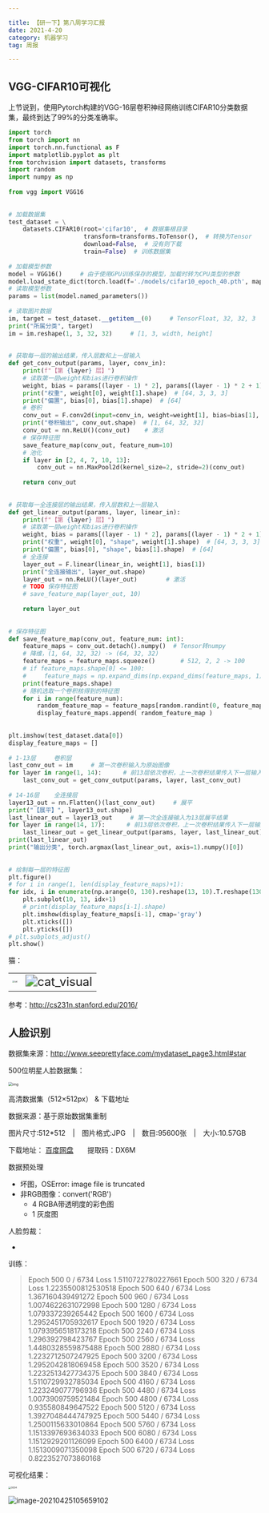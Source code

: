 ```yaml
---

title: 【研一下】第八周学习汇报
date: 2021-4-20
category: 机器学习
tag: 周报

---
```




## VGG-CIFAR10可视化

上节说到，使用Pytorch构建的VGG-16层卷积神经网络训练CIFAR10分类数据集，最终到达了99%的分类准确率。

``` python
import torch
from torch import nn
import torch.nn.functional as F
import matplotlib.pyplot as plt
from torchvision import datasets, transforms
import random
import numpy as np
 
from vgg import VGG16
 
 
# 加载数据集
test_dataset = \
    datasets.CIFAR10(root='cifar10',  # 数据集根目录
                     transform=transforms.ToTensor(),  # 转换为Tensor
                     download=False,  # 没有则下载
                     train=False)  # 训练数据集
 
# 加载模型参数
model = VGG16()     # 由于使用GPU训练保存的模型，加载时转为CPU类型的参数
model.load_state_dict(torch.load(f='./models/cifar10_epoch_40.pth', map_location=torch.device('cpu')))
# 读取模型参数
params = list(model.named_parameters())
 
# 读取图片数据
im, target = test_dataset.__getitem__(0)     # TensorFloat, 32, 32, 3
print("所属分类", target)
im = im.reshape(1, 3, 32, 32)     # [1, 3, width, height]
 
 
# 获取每一层的输出结果，传入层数和上一层输入
def get_conv_output(params, layer, conv_in):
    print(f"【第 {layer} 层】")
    # 读取第一层weight和bias进行卷积操作
    weight, bias = params[(layer - 1) * 2], params[(layer - 1) * 2 + 1]
    print("权重", weight[0], weight[1].shape)  # [64, 3, 3, 3]
    print("偏置", bias[0], bias[1].shape)  # [64]
    # 卷积
    conv_out = F.conv2d(input=conv_in, weight=weight[1], bias=bias[1], padding=1)
    print("卷积输出", conv_out.shape)  # [1, 64, 32, 32]
    conv_out = nn.ReLU()(conv_out)    # 激活
    # 保存特征图
    save_feature_map(conv_out, feature_num=10)
    # 池化
    if layer in [2, 4, 7, 10, 13]:
        conv_out = nn.MaxPool2d(kernel_size=2, stride=2)(conv_out)
 
    return conv_out
 
 
# 获取每一全连接层的输出结果，传入层数和上一层输入
def get_linear_output(params, layer, linear_in):
    print(f"【第 {layer} 层】")
    # 读取第一层weight和bias进行卷积操作
    weight, bias = params[(layer - 1) * 2], params[(layer - 1) * 2 + 1]
    print("权重", weight[0], "shape", weight[1].shape)  # [64, 3, 3, 3]
    print("偏置", bias[0], "shape", bias[1].shape)  # [64]
    # 全连接
    layer_out = F.linear(linear_in, weight[1], bias[1])
    print("全连接输出", layer_out.shape)
    layer_out = nn.ReLU()(layer_out)        # 激活
    # TODO 保存特征图
    # save_feature_map(layer_out, 10)
 
    return layer_out
 
 
# 保存特征图
def save_feature_map(conv_out, feature_num: int):
    feature_maps = conv_out.detach().numpy()  # Tensor转numpy
    # 降维，(1, 64, 32, 32) -> (64, 32, 32)
    feature_maps = feature_maps.squeeze()       # 512, 2, 2 -> 100
    # if feature_maps.shape[0] <= 100:
    #     feature_maps = np.expand_dims(np.expand_dims(feature_maps, 1), 1)
    print(feature_maps.shape)
    # 随机选取一个卷积核得到的特征图
    for i in range(feature_num):
        random_feature_map = feature_maps[random.randint(0, feature_maps.shape[0] - 1)]  # 第一维参数为特征图数量
        display_feature_maps.append( random_feature_map )
 
 
plt.imshow(test_dataset.data[0])
display_feature_maps = []
 
# 1-13层     卷积层
last_conv_out = im     # 第一次卷积输入为原始图像
for layer in range(1, 14):      # 前13层依次卷积，上一次卷积结果传入下一层输入
    last_conv_out = get_conv_output(params, layer, last_conv_out)
 
# 14-16层    全连接层
layer13_out = nn.Flatten()(last_conv_out)     # 展平
print("【展平】", layer13_out.shape)
last_linear_out = layer13_out     # 第一次全连接输入为13层展平结果
for layer in range(14, 17):      # 前13层依次卷积，上一次卷积结果传入下一层输入
    last_linear_out = get_linear_output(params, layer, last_linear_out)
print(last_linear_out)
print("输出分类", torch.argmax(last_linear_out, axis=1).numpy()[0])
 
 
# 绘制每一层的特征图
plt.figure()
# for i in range(1, len(display_feature_maps)+1):
for idx, i in enumerate(np.arange(0, 130).reshape(13, 10).T.reshape(130) + 1):
    plt.subplot(10, 13, idx+1)
    # print(display_feature_maps[i-1].shape)
    plt.imshow(display_feature_maps[i-1], cmap='gray')
    plt.xticks([])
    plt.yticks([])
# plt.subplots_adjust()
plt.show()
```

猫：
<table>
    <tr>
        <td><img src="https://cdn.jsdelivr.net/gh/juaran/juaran.github.io@image/typora/cat.png" alt="cat" style="zoom: 25%;" /></td>
        <td><img src="https://cdn.jsdelivr.net/gh/juaran/juaran.github.io@image/typora/cat_visual.png" alt="cat_visual" style="zoom:150%;" /></td>
    </tr>
</table>

参考：http://cs231n.stanford.edu/2016/

## 人脸识别

数据集来源：http://www.seeprettyface.com/mydataset_page3.html#star

500位明星人脸数据集：

<img src="https://cdn.jsdelivr.net/gh/juaran/juaran.github.io@image/typora/star.jpg" alt="img" style="zoom: 50%;" />

高清数据集（512×512px） & 下载地址

数据来源：基于原始数据集重制

图片尺寸:512*512 | 图片格式:JPG | 数目:95600张 | 大小:10.57GB

下载地址： [百度网盘](https://pan.baidu.com/s/1cDmM6PjTpSoNGZ9UvPmINA)  提取码：DX6M

 

数据预处理

* 坏图，OSError: image file is truncated
* 非RGB图像：convert('RGB')
  * 4    RGBA带透明度的彩色图
  * 1    灰度图

 

人脸剪裁：

*

训练：

> Epoch 500 0 / 6734 Loss 1.5110722780227661
> Epoch 500 320 / 6734 Loss 1.2235500812530518
> Epoch 500 640 / 6734 Loss 1.367160439491272
> Epoch 500 960 / 6734 Loss 1.0074622631072998
> Epoch 500 1280 / 6734 Loss 1.079337239265442
> Epoch 500 1600 / 6734 Loss 1.2952451705932617
> Epoch 500 1920 / 6734 Loss 1.0793956518173218
> Epoch 500 2240 / 6734 Loss 1.296392798423767
> Epoch 500 2560 / 6734 Loss 1.4480328559875488
> Epoch 500 2880 / 6734 Loss 1.2232712507247925
> Epoch 500 3200 / 6734 Loss 1.2952042818069458
> Epoch 500 3520 / 6734 Loss 1.2232513427734375
> Epoch 500 3840 / 6734 Loss 1.5110729932785034
> Epoch 500 4160 / 6734 Loss 1.223249077796936
> Epoch 500 4480 / 6734 Loss 1.0073909759521484
> Epoch 500 4800 / 6734 Loss 0.935580849647522
> Epoch 500 5120 / 6734 Loss 1.3927048444747925
> Epoch 500 5440 / 6734 Loss 1.2500115633010864
> Epoch 500 5760 / 6734 Loss 1.1513397693634033
> Epoch 500 6080 / 6734 Loss 1.1512929201126099
> Epoch 500 6400 / 6734 Loss 1.1513009071350098
> Epoch 500 6720 / 6734 Loss 0.8223527073860168

可视化结果：

<img src="https://cdn.jsdelivr.net/gh/juaran/juaran.github.io@image/typora/0004.jpg" alt="0004" style="zoom: 33%;" />

![image-20210425105659102](https://cdn.jsdelivr.net/gh/juaran/juaran.github.io@image/typora/image-20210425105659102.png)